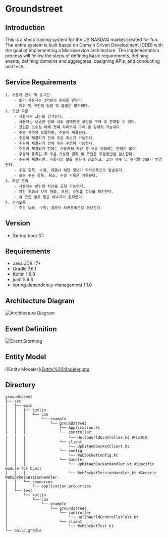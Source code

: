 <h1>Groundstreet</h1>

## Introduction
This is a stock trading system for the US NASDAQ market created for fun. The entire system is built based on Domain Driven Development (DDD) with the goal of implementing a Microservice architecture. The implementation process will follow the steps of defining basic requirements, defining events, defining domains and aggregates, designing APIs, and conducting unit tests.

## Service Requirements
    1. 사용자 관리 및 로그인
        - 초기 사용자는 1억원의 원화를 받는다.
        - 원화 및 코인의 입금 및 출금은 불가하다.
    2. 코인 주문
        - 사용자는 코인을 검색한다.
        - 사용자는 보유한 원화 내의 금액만큼 코인을 구매 및 판매할 수 있다.
        - 코인은 소수점 아래 첫째 자리까지 구매 및 판매가 가능하다.
        - 주문 가격에 도달하면, 주문이 체결된다.
        - 주문이 체결되기 전에 주문 취소가 가능하다.
        - 주문이 체결되기 전에 주문 수정이 가능하다.
        - 주문이 체결되기 전에는 사용자의 자산 중 보유 원화에는 변화가 없다.
        - 주문이 등록된 후 주문 가능한 원화 및 코인은 주문량만큼 감소한다.
        - 주문이 체결되면, 사용자의 보유 원화가 감소하고, 코인 개수 및 수익률 정보가 변경된다.
        - 주문 등록, 수정, 체결시 해당 정보가 카카오톡으로 발송된다.
        - 모든 주문 등록, 취소, 수정 기록은 기록된다.
    3. 자산 조회
        - 사용자는 본인의 자산을 조회 가능하다.
        - 자산 조회시 보유 원화, 코인, 수익률 정보를 확인한다.
        - 각 코인 별로 평균 매수가가 존재한다.
    4. 카카오톡
        - 주문 등록, 수정, 성공시 카카오톡으로 통보한다.


## Version
- Spring boot 3.1

## Requirements
- Java JDK 17+
- Gradle 7.6.1
- Kotlin 1.8.0
- junit 5.9.3
- spring.dependency-management 1.1.0

## Architecture Diagram
![Architecture Diagram](https://github.com/b2narae/groundstreet/assets/37679254/a441f5de-d7eb-47b3-84f9-a1914cef0040)

## Event Definition 
![Event Storming](https://github.com/b2narae/groundstreet/assets/37679254/8dbf9e0f-933e-4bb0-9f85-74a48eb4d988)

## Entity Model 
![Entity Modeler]([Entity%20Modeler.png](https://github.com/b2narae/groundstreet/assets/37679254/f07eb084-0a7c-45aa-b700-d8f477baf76a)

## Directory
```
groundstreet
├── src
│   ├── main
│   │   ├── kotlin
│   │   │   └── com
│   │   │       └── example
│   │   │           └── groundstreet
│   │   │               ├── Application.kt
│   │   │               └── controller
│   │   │                   └── HelloWorldController.kt #테스트용
│   │   │               └── client
│   │   │                   └── UpbitWebSocketClient.kt
│   │   │               └── config
│   │   │                   └── WebSocketConfig.kt
│   │   │               └── handler
│   │   │                   └── UpbitWebSocketHandler.kt #Specific module for Upbit
│   │   │                   └── WebSocketSessionHandler.kt #Generic WebSocketSessionHandler.
│   │   └── resources
│   │       └── application.properties
│   └── test
│       └── kotlin
│           └── com
│               └── example
│                   └── groundstreet
│                       └── controller
│                           └── HelloWorldControllerTest.kt
│                       └── client
│                           └── WebSocketTest.kt
└── build.gradle
```
